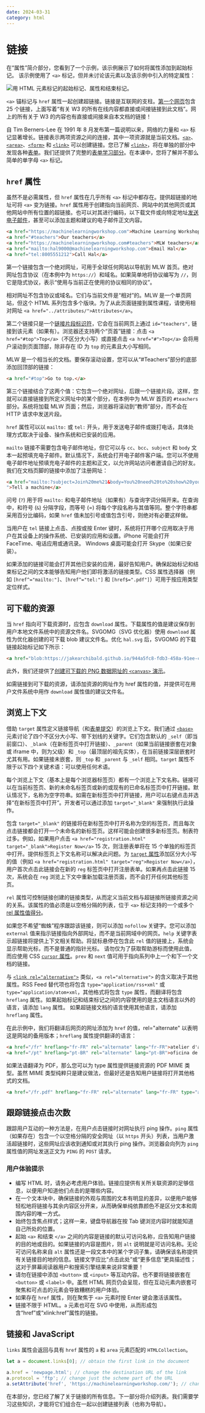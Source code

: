```yaml
---
date: 2024-03-31
category: html
---
```

# 链接

在“属性”简介部分，您看到了一个示例，该示例展示了如何将属性添加到起始标记。 该示例使用了 `<a>` 标记，但并未讨论该元素以及该示例中引入的特定属性：

![用 HTML 元素标记的起始标记、属性和结束标记。](images/the-opening-tag-attribut-d88e53073201a.png)

`<a>` 锚标记与 `href` 属性一起创建超链接。链接是互联网的支柱。[第一个网页](http://info.cern.ch/hypertext/WWW/TheProject.html)包含 25 个链接，上面写着“有关 W3 的所有在线内容都直接或间接链接到此文档”。网上的所有关于 W3 的内容也有直接或间接来自本文档的链接！

自 Tim Berners-Lee 在 1991 年 8 月发布第一篇说明以来，网络的力量和 `<a>` 标记显著增长。链接表示两项资源之间的连接，其中一项资源就是当前文档。[`<a>`](https://developer.mozilla.org/docs/Web/HTML/Element/a)、[`<area>`](https://developer.mozilla.org/docs/Web/HTML/Element/area)、[`<form>`](https://developer.mozilla.org/docs/Web/HTML/Element/form) 和 [`<link>`](https://developer.mozilla.org/docs/Web/HTML/Element/link) 可以创建链接。您已了解 [`<link>`](/web/html/document-structure#other_uses_of_the_link_element)，将在单独的部分中发现各种[表单](/web/html/forms)。我们还提供了完整的[表单学习部分](/web/forms/form)。在本课中，您将了解并不那么简单的单字母 `<a>` 标记。

## `href` **属性**

虽然不是必需属性，但 `href` 属性在几乎所有 `<a>` 标记中都存在。提供超链接的地址可将 `<a>` 变为链接。`href` 属性用于创建指向当前网页、网站中的其他网页或其他网站中所有位置的超链接。也可以对其进行编码，以下载文件或向特定地址[发送电子邮件](https://developer.mozilla.org/docs/Learn/HTML/Introduction_to_HTML/Creating_hyperlinks#e-mail_links)，甚至可以添加主题和建议的电子邮件正文内容。

```html
<a href="https://machinelearningworkshop.com">Machine Learning Workshop</a>
<a href="#teachers">Our teachers</a>
<a href="https://machinelearningworkshop.com#teachers">MLW teachers</a>
<a href="mailto:hal9000@machinelearningworkshop.com">Email Hal</a>
<a href="tel:8005551212">Call Hal</a>
```

第一个链接包含一个绝对网址[](https://developer.mozilla.org/docs/Learn/Common_questions/What_is_a_URL)，可用于全球任何网站以导航到 MLW 首页。绝对网址包含协议（在本例中为 `https://`）和域名。如果简单地将协议编写为 `//`，则它是隐式协议，表示“使用与当前正在使用的协议相同的协议”。

相对网址不包含协议或域名。它们与当前文件是“相对”的。MLW 是一个单页网站，但这个 HTML 系列包含多个版块。为了从此页面链接到属性课程，请使用相对网址 `<a href="../attributes/">Attributes</a>`。

第二个链接只是一个[链接片段标识符](/web/html/attributes#link_fragment_identifier)，它会在当前网页上通过 `id="teachers",` 链接到该元素（如果有）。浏览器还支持两个“页首”链接：点击 `<a href="#top">Top</a>`（不区分大小写）或直接点击 `<a href="#">Top</a>` 会将用户滚动到页面顶部，除非存在 ID 为 `top` 的元素且大小写相同。

MLW 是一个相当长的文档。要保存滚动设置，您可以从“#Teachers”部分的底部添加回顶部的链接：

```html
<a href="#top">Go to top.</a>
```

第三个链接结合了这两个值：它包含一个绝对网址，后跟一个链接片段。这样，您就可以直接链接到所定义网址中的某个部分，在本例中为 MLW 首页的 `#teachers` 部分。系统将加载 MLW 页面；然后，浏览器将滚动到“教师”部分，而不会在 HTTP 请求中发送片段。

`href` 属性可以以 `mailto:` 或 `tel:` 开头，用于发送电子邮件或拨打电话，具体处理方式取决于设备、操作系统和已安装的应用。

`mailto` 链接不需要包含电子邮件地址，但它可以与 `cc`、`bcc`、`subject` 和 `body` 文本一起预填充电子邮件。默认情况下，系统会打开电子邮件客户端。您可以不使用电子邮件地址预填充电子邮件的主题和正文，以允许网站访问者邀请自己的好友。我们在文档页脚的链接中添加了注册网址：

```html
<a href="mailto:?subject=Join%20me%21&body=You%20need%20to%20show%20your%20human%20that%20you%20can%27t%20be%20owned%21%20Sign%20up%20for%20Machine%20Learning%20workshop.%20We%20are%20taking%20over%20the%20world.%20http%3A%2F%2Fwww.machinelearning.com%23reg
">Tell a machine</a>
```

问号 (`?`) 用于将 `mailto:` 和电子邮件地址（如果有）与查询字词分隔开来。在查询中，和符号 (`&`) 分隔字段，而等号 (=) 将每个字段名称与其值等同。整个字符串都采用百分比编码，如果 `href` 值未加引号或值包含引号，则绝对有必要这样做。

当用户在 `tel` 链接上点击、点按或按 Enter 键时，系统将打开哪个应用取决于用户在其设备上的操作系统、已安装的应用和设置。iPhone 可能会打开 FaceTime、电话应用或通讯录。 Windows 桌面可能会打开 Skype（如果已安装）。


如果添加的链接可能会打开其他已安装的应用，最好告知用户。确保起始标记和结束标记之间的文本能够告知用户他们即将激活的链接类型。CSS 属性选择器（例如 `[href^="mailto:"]`、`[href^="tel:"]` 和 `[href$=".pdf"]`）可用于按应用类型定位样式。

## 可下载的资源

当 `href` 指向可下载资源时，应包含 `download` 属性。下载属性的值是建议保存到用户本地文件系统中的资源文件名。SVGOMG（SVG 优化器）使用 `download` 属性为优化器创建的可下载 blob 建议文件名。优化 `hal.svg` 后，SVGOMG 的下载链接起始标记如下所示：

```html
<a href="blob:https://jakearchibald.github.io/944a5fc8-fdb3-458a-91ee-cdd5964b6646" download="hal.svg">
```

此外，我们还提供了[创建可下载的 PNG 数据网址的 `<canvas>` 演示](https://developer.mozilla.org/docs/Web/HTML/Element/a#using_the_download_attribute_to_save_a_canvas_as_a_png)。

如需链接到可下载的资源，请添加资源的网址作为 href 属性的值，并提供可在用户文件系统中用作 `download` 属性值的建议文件名。

## 浏览上下文

借助 `target` 属性定义链接导航（和[表单提交](/web/html/forms)）的浏览上下文。我们通过 [`<base>`](/web/html/document-structure#base) 元素讨论了四个不区分大小写、带下划线的关键字。它们包含默认的 `_self`（即当前窗口）、`_blank`（在新标签页中打开链接）、`_parent`（如果当前链接嵌套在对象或 iframe 中，则为父级）和 `_top`（最顶层的祖先实体），在当前链接深层嵌套时尤其有用。如果链接未嵌套，则 `_top` 和 `_parent` 与 `_self` 相同。`target` 属性不限于以下四个关键术语：可以使用任何术语。

每个浏览上下文（基本上是每个浏览器标签页）都有一个浏览上下文名称。链接可以在当前标签页、新的未命名标签页或新的或现有的已命名标签页中打开链接。默认情况下，名称为空字符串。如需在新标签页中打开链接，用户可以右键点击并选择“在新标签页中打开”。开发者可以通过添加 `target="_blank"` 来强制执行此操作。

包含 `target="_blank"` 的链接将在新标签页中打开名称为空的标签页，而且每次点击链接都会打开一个未命名的新标签页。这样可能会创建很多新标签页。制表符过多。例如，如果用户点击 `<a href="registration.html" target="_blank">Register Now</a>` 15 次，则注册表单将在 15 个单独的标签页中打开。提供标签页上下文名称可以解决此问题。为 [`target` 属性](https://html.spec.whatwg.org/#browsing-context-names)添加区分大小写的值（例如 `<a href="registration.html" target="reg">Register Now</a>`），用户首次点击此链接会在新的 `reg` 标签页中打开注册表单。如果再点击此链接 15 次，系统会在 `reg` 浏览上下文中重新加载注册页面，而不会打开任何其他标签页。

`rel` 属性可控制链接创建的链接类型，从而定义当前文档与超链接所链接资源之间的关系。该属性的值必须是以空格分隔的列表，位于 `<a>` 标记支持的一个或多个 [rel 属性值得分](https://developer.mozilla.org/docs/Web/HTML/Link_types)。

如果您不希望“蜘蛛”程序跟踪该链接，则可以添加 `nofollow` 关键字。您可以添加 `external` 值来指示链接指向外部网址，而不是当前网域中的网页。`help` 关键字表示超链接将提供上下文相关帮助。将鼠标悬停在包含此 `rel` 值的链接上，系统会显示帮助光标，而不是普通的指针光标。 请勿仅为了获取帮助游标而使用此值，而应使用 CSS [`cursor` 属性](https://developer.mozilla.org/docs/Web/CSS/cursor)。`prev` 和 `next` 值可用于指向系列中上一个和下一个文档的链接。

与 [`<link rel="alternative">`](/web/html/document-structure#alternate_versions_of_the_site) 类似，`<a rel="alternative">` 的含义取决于其他属性。RSS Feed 替代项也将包含 `type="application/rss+xml"` 或 `type="application/atom+xml`，其他格式将包含 `type` 属性，而翻译将包含 `hreflang` 属性。如果起始标记和结束标记之间的内容使用的是主文档语言以外的语言，请添加 `lang` 属性。 如果超链接文档的语言使用其他语言，请添加 `hreflang` 属性。

在此示例中，我们将翻译后网页的网址添加为 `href` 的值，rel="alternate" 以表明这是网站的备用版本；`hreflang` 属性提供翻译的语言：

```html
<a href="/fr" hreflang="fr-FR" rel="alternate" lang="fr-FR">atelier d'apprentissage mechanique</a>
<a href="/pt" hreflang="pt-BR" rel="alternate" lang="pt-BR">oficina de aprendizado de máquina</a>
```

如果法语翻译为 PDF，那么您可以为 type 属性提供链接资源的 PDF MIME 类型。虽然 MIME 类型纯粹只是建议做法，但最好还是告知用户链接将打开其他格式的文档。

```html
<a href="/fr.pdf" hreflang="fr-FR" rel="alternate" lang="fr-FR" type="application/x-pdf">atelier d'apprentissage mechanique (pdf).</a>
```

## 跟踪链接点击次数

跟踪用户互动的一种方法是，在用户点击链接时对网址执行 ping 操作。`ping` 属性（如果存在）包含一个以空格分隔的安全网址（以 `https` 开头）列表，当用户激活超链接时，这些网址应该收到通知或对其执行 ping 操作。浏览器会向列为 `ping` 属性值的网址发送正文为 `PING` 的 `POST` 请求。

### 用户体验提示

* 编写 HTML 时，请务必考虑用户体验。链接应提供有关所关联资源的足够信息，以便用户知道他们点击的是哪些内容。
* 在一个文本块中，确保链接的外观与周围的文本有明显的差异，以便用户能够轻松地将链接与其余内容区分开来，从而确保单纯依靠颜色不是区分文本和周围内容的唯一方式。
* 始终包含焦点样式；这样一来，键盘导航器在按 Tab 键浏览内容时就能知道自己所处的位置。
* 起始 `<a>` 和结束 `</a>` 之间的内容是链接的默认可访问名称，应告知用户链接的目的地或目的。如果链接的内容是图片，则 `alt` 说明就是可访问名称。无论可访问名称来自 `alt` 属性还是一段文本中的某个字词子集，请确保该名称提供有关链接目的地的信息。链接文字应比“点击此处”或“更多信息”更具描述性；这对于屏幕阅读器用户和搜索引擎结果来说非常重要！
* 请勿在链接中添加 `<button>` 或 `<input>` 等互动内容。也不要将链接嵌套在 `<button>` 或 `<label>` 中。虽然 HTML 网页仍会呈现，但在互动元素内嵌套可聚焦和可点击的元素会导致糟糕的用户体验。
* 如果存在 `href` 属性，则在聚焦于 `<a>` 元素时按 Enter 键会激活该属性。
* 链接不限于 HTML。`a` 元素也可在 SVG 中使用，从而形成包含“href”或“xlink:href”属性的链接。

## 链接和 JavaScript

`links` 属性会返回与具有 `href` 属性的 `a` 和 `area` 元素匹配的 `HTMLCollection`。

```javascript
let a = document.links[0]; // obtain the first link in the document

a.href = 'newpage.html'; // change the destination URL of the link
a.protocol = 'ftp'; // change just the scheme part of the URL
a.setAttribute('href', 'https://machinelearningworkshop.com/'); // change the attribute content directly
```

在本部分，您已经了解了关于链接的所有信息。下一部分将介绍列表。我们需要学习这些知识，才能将它们组合在一起以创建链接列表（也称为导航）。
